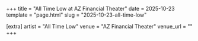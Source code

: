 +++
title = "All Time Low at AZ Financial Theater"
date = 2025-10-23
template = "page.html"
slug = "2025-10-23-all-time-low"

[extra]
artist = "All Time Low"
venue = "AZ Financial Theater"
venue_url = ""
+++
